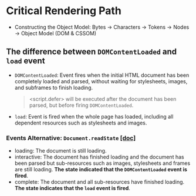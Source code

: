 # Critical Rendering Path

- Constructing the Object Model: Bytes → Characters → Tokens → Nodes → Object Model (DOM & CSSOM)

## The difference between `DOMContentLoaded` and `load` event

- `DOMContentLoaded`: Event fires when the initial HTML document has been completely loaded and parsed, without waiting for stylesheets, images, and subframes to finish loading.

    > <script.defer> will be executed after the document has been parsed, but before firing `DOMContentLoaded`.

- `load`: Event is fired when the whole page has loaded, including all dependent resources such as stylesheets and images.

### Events Alternative: `Document.readState` [[doc]](https://developer.mozilla.org/en-US/docs/Web/API/Document/readyState)

- loading: The document is still loading.
- interactive: The document has finished loading and the document has been parsed but sub-resources such as images, stylesheets and frames are still loading. **The state indicated that the `DOMContentLoaded` event is fired**.
- complete: The document and all sub-resources have finished loading. **The state indicates that the `load` event is fired**.
